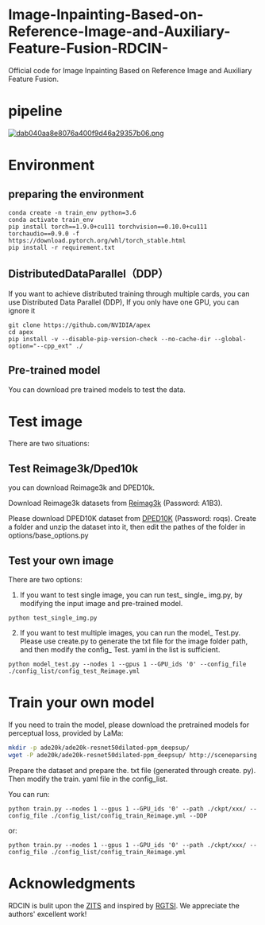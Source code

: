 # Image-Inpainting-Based-on-Reference-Image-and-Auxiliary-Feature-Fusion-RDCIN-
Official code for Image Inpainting Based on Reference Image and Auxiliary Feature Fusion.
# pipeline
[![dab040aa8e8076a400f9d46a29357b06.png](https://s1.imagehub.cc/images/2024/01/23/dab040aa8e8076a400f9d46a29357b06.png)](https://www.imagehub.cc/image/1aDYiA)
# Environment
## preparing the environment

  ```
  conda create -n train_env python=3.6
  conda activate train_env
  pip install torch==1.9.0+cu111 torchvision==0.10.0+cu111 torchaudio==0.9.0 -f https://download.pytorch.org/whl/torch_stable.html
  pip install -r requirement.txt
  ```
## DistributedDataParallel（DDP）
 If you want to achieve distributed training through multiple cards, you can use Distributed Data Parallel (DDP), If you only have one GPU, you can ignore it

  ```
  git clone https://github.com/NVIDIA/apex
  cd apex
  pip install -v --disable-pip-version-check --no-cache-dir --global-option="--cpp_ext" ./
  ```
## Pre-trained model
You can download pre trained models to test the data.

# Test image
  There are two situations:
  ## Test Reimage3k/Dped10k
  you can download Reimage3k and DPED10k.
  
  Download Reimage3k datasets from [Reimag3k](https://pan.baidu.com/s/1mlkVfbyQi3_Fv7GTuilZ0w) (Password: A1B3).
  
  Please download DPED10K dataset from [DPED10K](https://pan.baidu.com/share/init?surl=8mwRhUdKsKaL6J-08mdlLQ) (Password: roqs). Create a folder and unzip the dataset into it, then edit the pathes of the folder in options/base_options.py
  ## Test your own image
  There are two options:
  1. If you want to test single image, you can run test_ single_ img.py, by modifying the input image and pre-trained model.
  ```
  python test_single_img.py
  ```
  2. If you want to test multiple images, you can run the model_ Test.py. Please use create.py to generate the txt file for the image folder path, and then modify the config_ Test. yaml in the list is sufficient.
  ```
  python model_test.py --nodes 1 --gpus 1 --GPU_ids '0' --config_file ./config_list/config_test_Reimage.yml
  ```
# Train your own model
  If you need to train the model, please download the pretrained models for perceptual loss, provided by LaMa:
  ```bash
  mkdir -p ade20k/ade20k-resnet50dilated-ppm_deepsup/
  wget -P ade20k/ade20k-resnet50dilated-ppm_deepsup/ http://sceneparsing.csail.mit.edu/model/pytorch/ade20k-resnet50dilated-ppm_deepsup/encoder_epoch_20.pth
  ```
  
  Prepare the dataset and prepare the. txt file (generated through create. py). Then modify the train. yaml file in the config_list.

  You can run:
  ```
  python train.py --nodes 1 --gpus 1 --GPU_ids '0' --path ./ckpt/xxx/ --config_file ./config_list/config_train_Reimage.yml --DDP
  ```
  or:
  ```
  python train.py --nodes 1 --gpus 1 --GPU_ids '0' --path ./ckpt/xxx/ --config_file ./config_list/config_train_Reimage.yml
  ```
# Acknowledgments
RDCIN is bulit upon the [ZITS](https://github.com/DQiaole/ZITS_inpainting?tab=readme-ov-file) and inspired by [RGTSI](https://github.com/Cameltr/RGTSI). We appreciate the authors' excellent work!

